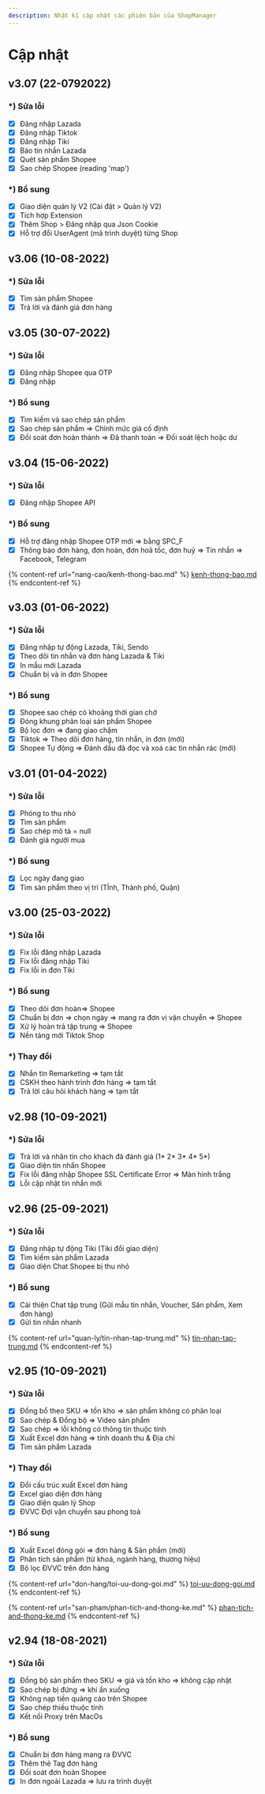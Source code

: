 ```yaml
---
description: Nhật kí cập nhật các phiên bản của ShopManager
---
```


# Cập nhật

## v3.07 (22-0792022)

### \*) Sửa lỗi

* [x] Đăng nhập Lazada
* [x] Đăng nhập Tiktok
* [x] Đăng nhập Tiki
* [x] Báo tin nhắn Lazada
* [x] Quét sản phẩm Shopee
* [x] Sao chép Shopee (reading 'map')

### \*) Bổ sung

* [x] Giao diện quản lý V2 (Cài đặt > Quản lý V2)
* [x] Tích hợp Extension
* [x] Thêm Shop > Đăng nhập qua Json Cookie
* [x] Hỗ trợ đổi UserAgent (mã trình duyệt) từng Shop

## v3.06 (10-08-2022)

### \*) Sửa lỗi

* [x] Tìm sản phẩm Shopee
* [x] Trả lời và đánh giá đơn hàng

## v3.05 (30-07-2022)

### \*) Sửa lỗi

* [x] Đăng nhập Shopee qua OTP
* [x] Đăng nhập

### \*) Bổ sung

* [x] Tìm kiếm và sao chép sản phẩm
* [x] Sao chép sản phẩm => Chỉnh mức giá cố định
* [x] Đối soát đơn hoàn thành => Đã thanh toán => Đối soát lệch hoặc dư

## v3.04 (15-06-2022)

### \*) Sửa lỗi

* [x] Đăng nhập Shopee API

### \*) Bổ sung

* [x] Hỗ trợ đăng nhập Shopee OTP mới => bằng SPC\_F
* [x] Thông báo đơn hàng, đơn hoàn, đơn hoả tốc, đơn huỷ => Tin nhắn => Facebook, Telegram

{% content-ref url="nang-cao/kenh-thong-bao.md" %}
[kenh-thong-bao.md](nang-cao/kenh-thong-bao.md)
{% endcontent-ref %}

## v3.03 (01-06-2022)

### \*) Sửa lỗi

* [x] Đăng nhập tự động Lazada, Tiki, Sendo
* [x] Theo dõi tin nhắn và đơn hàng Lazada & Tiki
* [x] In mẫu mới Lazada
* [x] Chuẩn bị và in đơn Shopee

### \*) Bổ sung

* [x] Shopee sao chép có khoảng thời gian chờ&#x20;
* [x] Đóng khung phân loại sản phẩm Shopee
* [x] Bộ lọc đơn => đang giao chậm
* [x] Tiktok => Theo dõi đơn hàng, tin nhắn, in đơn (mới)
* [x] Shopee Tự động => Đánh dấu đã đọc và xoá các tin nhắn rác (mới)

## v3.01 (01-04-2022)

### \*) Sửa lỗi

* [x] Phóng to thu nhỏ
* [x] Tìm sản phẩm
* [x] Sao chép mô tả = null
* [x] Đánh giá người mua

### \*) Bổ sung

* [x] Lọc ngày đang giao
* [x] Tìm sản phẩm theo vị trí (TỈnh, Thành phố, Quận)

## v3.00 (25-03-2022)

### \*) Sửa lỗi

* [x] Fix lỗi đăng nhập Lazada
* [x] Fix lỗi đăng nhập Tiki
* [x] Fix lỗi in đơn Tiki

### \*) Bổ sung

* [x] Theo dõi đơn hoàn=> Shopee
* [x] Chuẩn bị đơn => chọn ngày => mang ra đơn vị vận chuyển => Shopee
* [x] Xử lý hoàn trả tập trung => Shopee
* [x] Nền tảng mới Tiktok Shop

### \*) Thay đổi

* [x] Nhắn tin Remarketing => tạm tắt
* [x] CSKH theo hành trình đơn hàng => tạm tắt
* [x] Trả lời câu hỏi khách hàng => tạm tắt

## v2.98 (10-09-2021)

### \*) Sửa lỗi

* [x] Trả lời và nhăn tin cho khách đã đánh giá (1\* 2\* 3\* 4\* 5\*)
* [x] Giao diện tin nhắn Shopee
* [x] Fix lỗi đăng nhập Shopee SSL Certificate Error => Màn hình trắng
* [x] Lỗi cập nhật tin nhắn mới

## v2.96 (25-09-2021)

### \*) Sửa lỗi

* [x] Đăng nhập tự động Tiki (Tiki đổi giao diện)
* [x] Tìm kiếm sản phẩm Lazada
* [x] Giao diện Chat Shopee bị thu nhỏ

### \*) Bổ sung

* [x] Cải thiện Chat tập trung (Gửi mẫu tin nhắn, Voucher, Sản phẩm, Xem đơn hàng)
* [x] Gửi tin nhắn nhanh

{% content-ref url="quan-ly/tin-nhan-tap-trung.md" %}
[tin-nhan-tap-trung.md](quan-ly/tin-nhan-tap-trung.md)
{% endcontent-ref %}

## v2.95 (10-09-2021)

### \*) Sửa lỗi

* [x] Đồng bổ theo SKU => tồn kho => sản phẩm không có phân loại
* [x] Sao chép & Đồng bộ => Video sản phẩm
* [x] Sao chép => lỗi không có thông tin thuộc tính
* [x] Xuất Excel đơn hàng => tính doanh thu & Địa chỉ
* [x] Tìm sản phẩm Lazada

### \*) Thay đổi

* [x] Đổi cấu trúc xuất Excel đơn hàng
* [x] Excel giao diện đơn hàng
* [x] Giao diện quản lý Shop
* [x] ĐVVC Đợi vận chuyển sau phong toả

### \*) Bổ sung

* [x] Xuất Excel đóng gói => đơn hàng & Sản phẩm (mới)
* [x] Phân tích sản phẩm (từ khoá, ngành hàng, thương hiệu)
* [x] Bộ lọc ĐVVC trên đơn hàng

{% content-ref url="don-hang/toi-uu-dong-goi.md" %}
[toi-uu-dong-goi.md](don-hang/toi-uu-dong-goi.md)
{% endcontent-ref %}

{% content-ref url="san-pham/phan-tich-and-thong-ke.md" %}
[phan-tich-and-thong-ke.md](san-pham/phan-tich-and-thong-ke.md)
{% endcontent-ref %}

## v2.94 (18-08-2021)

### \*) Sửa lỗi

* [x] Đồng bộ sản phẩm theo SKU => giá và tồn kho => không cập nhật
* [x] Sao chép bị đứng => khi ẩn xuống
* [x] Không nạp tiền quảng cáo trên Shopee
* [x] Sao chép thiếu thuộc tính
* [x] Kết nối Proxy trên MacOs

### \*) Bổ sung

* [x] Chuẩn bị đơn hàng mang ra ĐVVC
* [x] Thêm thẻ Tag đơn hàng
* [x] Đối soát đơn hoàn Shopee
* [x] In đơn ngoài Lazada => lưu ra trình duyệt
